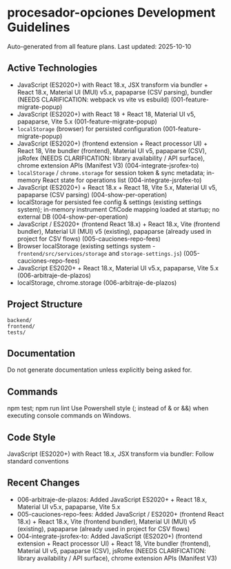# procesador-opciones Development Guidelines

Auto-generated from all feature plans. Last updated: 2025-10-10

## Active Technologies
- JavaScript (ES2020+) with React 18.x, JSX transform via bundler + React 18.x, Material UI (MUI) v5.x, papaparse (CSV parsing), bundler (NEEDS CLARIFICATION: webpack vs vite vs esbuild) (001-feature-migrate-popup)
- JavaScript (ES2020+) with React 18 + React 18, Material UI v5, papaparse, Vite 5.x (001-feature-migrate-popup)
- `localStorage` (browser) for persisted configuration (001-feature-migrate-popup)
- JavaScript (ES2020+) (frontend extension + React processor UI) + React 18, Vite bundler (frontend), Material UI v5, papaparse (CSV), jsRofex (NEEDS CLARIFICATION: library availability / API surface), chrome extension APIs (Manifest V3) (004-integrate-jsrofex-to)
- `localStorage` / `chrome.storage` for session token & sync metadata; in-memory React state for operations list (004-integrate-jsrofex-to)
- JavaScript (ES2020+) + React 18.x + React 18, Vite 5.x, Material UI v5, papaparse (CSV parsing) (004-show-per-operation)
- localStorage for persisted fee config & settings (existing settings system); in-memory instrument CfiCode mapping loaded at startup; no external DB (004-show-per-operation)
- JavaScript / ES2020+ (frontend React 18.x) + React 18.x, Vite (frontend bundler), Material UI (MUI) v5 (existing), papaparse (already used in project for CSV flows) (005-cauciones-repo-fees)
- Browser localStorage (existing settings system - `frontend/src/services/storage` and `storage-settings.js`) (005-cauciones-repo-fees)
- JavaScript ES2020+ + React 18.x, Material UI v5.x, papaparse, Vite 5.x (006-arbitraje-de-plazos)
- localStorage, chrome.storage (006-arbitraje-de-plazos)

## Project Structure
```
backend/
frontend/
tests/
```

## Documentation
Do not generate documentation unless explicitly being asked for.

## Commands
npm test; npm run lint
Use Powershell style (; instead of & or &&) when executing console commands on Windows.

## Code Style
JavaScript (ES2020+) with React 18.x, JSX transform via bundler: Follow standard conventions

## Recent Changes
- 006-arbitraje-de-plazos: Added JavaScript ES2020+ + React 18.x, Material UI v5.x, papaparse, Vite 5.x
- 005-cauciones-repo-fees: Added JavaScript / ES2020+ (frontend React 18.x) + React 18.x, Vite (frontend bundler), Material UI (MUI) v5 (existing), papaparse (already used in project for CSV flows)
- 004-integrate-jsrofex-to: Added JavaScript (ES2020+) (frontend extension + React processor UI) + React 18, Vite bundler (frontend), Material UI v5, papaparse (CSV), jsRofex (NEEDS CLARIFICATION: library availability / API surface), chrome extension APIs (Manifest V3)

<!-- MANUAL ADDITIONS START -->
<!-- MANUAL ADDITIONS END -->
 
<!-- AUTO-ADDED: feature 003-redesign-the-current -->
